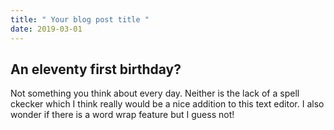 ```yaml
---
title: " Your blog post title " 
date: 2019-03-01 
--- 
```


## An eleventy first birthday?

Not something you think about every day. Neither is the lack of a spell ckecker
which I think really would be a nice addition to this text editor. I also wonder if there is a word wrap feature but I guess not!
